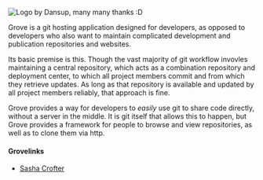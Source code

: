 ![Logo by Dansup, many many thanks :D](https://raw.github.com/SashaCrofter/grove/development/img/logo.png)

Grove is a git hosting application designed for developers, as opposed to developers who also want to maintain complicated development and publication repositories and websites.

Its basic premise is this. Though the vast majority of git workflow invovles maintaining a central repository, which acts as a combination repository and deployment center, to which all project members commit and from which they retrieve updates. As long as that repository is available and updated by all project members reliably, that approach is fine.

Grove provides a way for developers to *easily* use git to share code directly, without a server in the middle. It is git itself that allows this to happen, but Grove provides a framework for people to browse and view repositories, as well as to clone them via http.

#### Grovelinks
- [Sasha Crofter](http://[fcdf:db8b:fbf5:d3d7:64a:5aa3:f326:149c]:8860/go/src/github.com/SashaCrofter/grove)